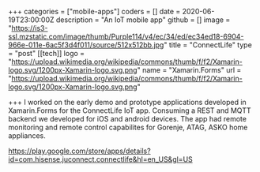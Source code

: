 +++
categories = ["mobile-apps"]
coders = []
date = 2020-06-19T23:00:00Z
description = "An IoT mobile app"
github = []
image = "https://is3-ssl.mzstatic.com/image/thumb/Purple114/v4/ec/34/ed/ec34ed18-6904-966e-011e-6ac5f3d4f011/source/512x512bb.jpg"
title = "ConnectLife"
type = "post"
[[tech]]
logo = "https://upload.wikimedia.org/wikipedia/commons/thumb/f/f2/Xamarin-logo.svg/1200px-Xamarin-logo.svg.png"
name = "Xamarin.Forms"
url = "https://upload.wikimedia.org/wikipedia/commons/thumb/f/f2/Xamarin-logo.svg/1200px-Xamarin-logo.svg.png"

+++
I worked on the early demo and prototype applications developed in Xamarin.Forms for the ConnectLife IoT app. Consuming a REST and MQTT backend we developed for iOS and android devices. The app had remote monitoring and remote control capabilites for Gorenje, ATAG, ASKO home appliances.

https://play.google.com/store/apps/details?id=com.hisense.juconnect.connectlife&hl=en_US&gl=US